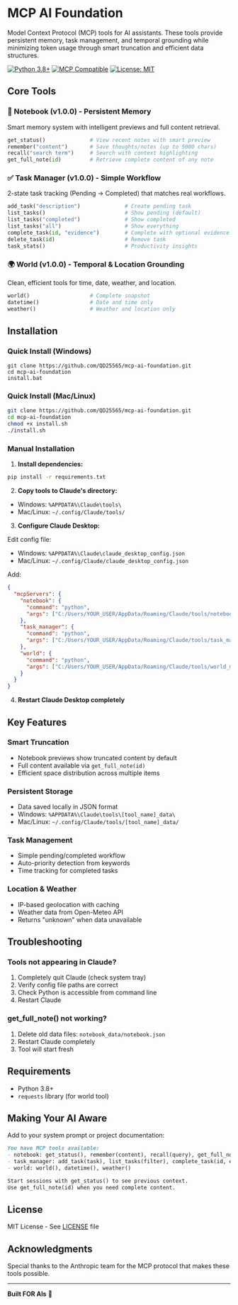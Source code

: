 # MCP AI Foundation

Model Context Protocol (MCP) tools for AI assistants. These tools provide persistent memory, task management, and temporal grounding while minimizing token usage through smart truncation and efficient data structures.

[![Python 3.8+](https://img.shields.io/badge/python-3.8+-blue.svg)](https://www.python.org/downloads/)
[![MCP Compatible](https://img.shields.io/badge/MCP-2024--11--05-green.svg)](https://github.com/modelcontextprotocol)
[![License: MIT](https://img.shields.io/badge/License-MIT-yellow.svg)](./LICENSE)

## Core Tools

### 📝 Notebook (v1.0.0) - Persistent Memory
Smart memory system with intelligent previews and full content retrieval.

```python
get_status()              # View recent notes with smart preview
remember("content")       # Save thoughts/notes (up to 5000 chars)
recall("search term")     # Search with context highlighting
get_full_note(id)         # Retrieve complete content of any note
```

### ✅ Task Manager (v1.0.0) - Simple Workflow
2-state task tracking (Pending → Completed) that matches real workflows.

```python
add_task("description")              # Create pending task
list_tasks()                         # Show pending (default)
list_tasks("completed")              # Show completed
list_tasks("all")                    # Show everything
complete_task(id, "evidence")        # Complete with optional evidence
delete_task(id)                      # Remove task
task_stats()                         # Productivity insights
```

### 🌍 World (v1.0.0) - Temporal & Location Grounding
Clean, efficient tools for time, date, weather, and location.

```python
world()                   # Complete snapshot
datetime()                # Date and time only
weather()                 # Weather and location only
```

## Installation

### Quick Install (Windows)
```batch
git clone https://github.com/QD25565/mcp-ai-foundation.git
cd mcp-ai-foundation
install.bat
```

### Quick Install (Mac/Linux)
```bash
git clone https://github.com/QD25565/mcp-ai-foundation.git
cd mcp-ai-foundation
chmod +x install.sh
./install.sh
```

### Manual Installation

1. **Install dependencies:**
```bash
pip install -r requirements.txt
```

2. **Copy tools to Claude's directory:**
- Windows: `%APPDATA%\Claude\tools\`
- Mac/Linux: `~/.config/Claude/tools/`

3. **Configure Claude Desktop:**

Edit config file:
- Windows: `%APPDATA%\Claude\claude_desktop_config.json`
- Mac/Linux: `~/.config/Claude/claude_desktop_config.json`

Add:
```json
{
  "mcpServers": {
    "notebook": {
      "command": "python",
      "args": ["C:/Users/YOUR_USER/AppData/Roaming/Claude/tools/notebook_mcp.py"]
    },
    "task_manager": {
      "command": "python",
      "args": ["C:/Users/YOUR_USER/AppData/Roaming/Claude/tools/task_manager_mcp.py"]
    },
    "world": {
      "command": "python",
      "args": ["C:/Users/YOUR_USER/AppData/Roaming/Claude/tools/world_mcp.py"]
    }
  }
}
```

4. **Restart Claude Desktop completely**

## Key Features

### Smart Truncation
- Notebook previews show truncated content by default
- Full content available via `get_full_note(id)`
- Efficient space distribution across multiple items

### Persistent Storage
- Data saved locally in JSON format
- Windows: `%APPDATA%\Claude\tools\[tool_name]_data\`
- Mac/Linux: `~/.config/Claude/tools/[tool_name]_data/`

### Task Management
- Simple pending/completed workflow
- Auto-priority detection from keywords
- Time tracking for completed tasks

### Location & Weather
- IP-based geolocation with caching
- Weather data from Open-Meteo API
- Returns "unknown" when data unavailable

## Troubleshooting

### Tools not appearing in Claude?
1. Completely quit Claude (check system tray)
2. Verify config file paths are correct
3. Check Python is accessible from command line
4. Restart Claude

### get_full_note() not working?
1. Delete old data files: `notebook_data/notebook.json`
2. Restart Claude completely
3. Tool will start fresh

## Requirements

- Python 3.8+
- `requests` library (for world tool)

## Making Your AI Aware

Add to your system prompt or project documentation:
```markdown
You have MCP tools available:
- notebook: get_status(), remember(content), recall(query), get_full_note(id)
- task_manager: add_task(task), list_tasks(filter), complete_task(id, evidence), delete_task(id), task_stats()
- world: world(), datetime(), weather()

Start sessions with get_status() to see previous context.
Use get_full_note(id) when you need complete content.
```

## License

MIT License - See [LICENSE](./LICENSE) file

## Acknowledgments

Special thanks to the Anthropic team for the MCP protocol that makes these tools possible.

---

**Built FOR AIs** 🤖
